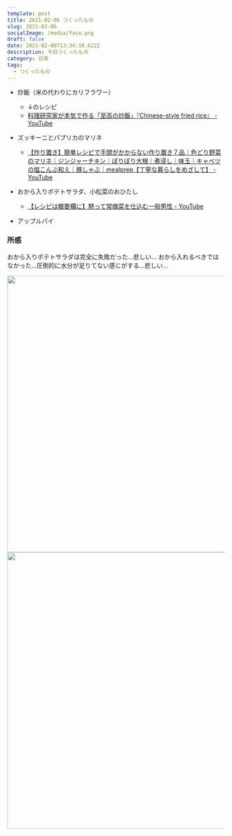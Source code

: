 ```yaml
---
template: post
title: 2021-02-06 つくったもの
slug: 2021-02-06
socialImage: /media/face.png
draft: false
date: 2021-02-06T13:34:10.622Z
description: 今日つくったもの
category: 日常
tags:
  - つくったもの
---
```

* 炒飯（米の代わりにカリフラワー）

  * ↓のレシピ
  * [料理研究家が本気で作る「至高の炒飯」『Chinese-style fried rice』 - YouTube](https://www.youtube.com/watch?v=EmCPHumbMvo)
* ズッキーニとパプリカのマリネ

  * [【作り置き】簡単レシピで手間がかからない作り置き７品｜色どり野菜のマリネ｜ジンジャーチキン｜ぽりぽり大根｜煮浸し｜味玉｜キャベツの塩こんぶ和え｜豚しゃぶ｜mealprep【丁寧な暮らしをめざして】 - YouTube](https://www.youtube.com/watch?v=oZj0ZOnZIJs)
* おから入りポテトサラダ、小松菜のおひたし

  * [【レシピは概要欄に】黙って常備菜を仕込む一般男性 - YouTube](https://www.youtube.com/watch?v=qdqTscx_q44)
* アップルパイ

### 所感

おから入りポテトサラダは完全に失敗だった…悲しい…
おから入れるべきではなかった…圧倒的に水分が足りてない感じがする…悲しい…

<img src="https://previews.dropbox.com/p/thumb/ABEiw4HDnNJyh4vkl2a_zot0gxbDg2xzzDrDOqC3XZPMyoFQ1-ypm3fWwVk5bb-SM6-pVIbWtz5P0nP3eIpdKomsiJWdatxt-ACBcAqlCw4MJzadsTfycGfM-zyEVIEEl0xi71V7ijDObnQF1hA-kg1hMIJ0nGPEjeCMulpFJ5JOHmu2US2XG9WL38b6g0Q4_vNKKHbINyhDoLe14Fqq3jEznB6WnYUwZBg-QuwwalHrHs0QceH0ic59yaGbtUajY--0x4N-MIYJNgApIME6F17Q59Sbgr47Fq7d1GRPa5m_CMcRJDipk_pQKxLXtwzbombiKExA07EPxWanRVwBxsE0wM2ymDQLZ9zNRRWdrUMlbg/p.jpeg?fv_content=true&size_mode=5" width="640" />
<img src="https://previews.dropbox.com/p/thumb/ABHbOdc3jCgxBaZE2_SkRUeh7Lwq7tsAfIc_NQB3rdNXqbEcN0HTG3EUEUZtxxSZd3FaRfnPdlDL_byU4NYfPTQqZtb_GgFBI9hO01_ekbRPWzxjgka8wus9YV11ZZNY9bk-Xdq-DttoQn03GRuvMTlYy5TH0oeCRPWWyuwRnY6cw9qal8i9ji6tlmtGqong0yiRwULJiOtynQNuLdzMl8bHtjZph9yyCkRcg8PC_Unl05k59FjQey6oweIHh9950dlpupzlw0lH58rTe4_npBW6a3cyjC5_Wl1O737tZr2uy9yVSvJXHmPZMzS9reVVTrlQ4EYDvTjNzo64L0UKDDm_0rueVUTKJM56mCkaUZQ2Tw/p.jpeg?size=2048x1536&size_mode=3" width="640" />
